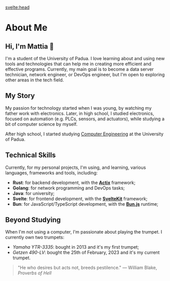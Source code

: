<script lang="ts">
  import { title } from '$lib/config.ts';
</script>

<svelte:head>

  <title> { title } - About Me</title>
  <meta name="description" content="Learn more about Mattia, a student at the University of Padua, and his journey in technology and programming." />
</svelte:head>

# About Me

## Hi, I'm Mattia 👋

I'm a student of the University of Padua. I love learning about and using new tools and technologies that can help me in creating more efficient and effective programs. Currently, my main goal is to become a data server technician, network engineer, or DevOps engineer, but I'm open to exploring other areas in the tech field.

## My Story

My passion for technology started when I was young, by watching my father work with electronics. Later, in high school, I studied electronics, focused on automation (e.g. PLCs, sensors, and actuators), while studying a bit of computer science by myself.

After high school, I started studying [Computer Engineering](https://www.unipd.it/offerta-didattica/corsi-di-laurea-triennale/ingegneria?tipo=L&scuola=IN&ordinamento=2020&key=IN0508) at the University of Padua.

## Technical Skills

Currently, for my personal projects, I'm using, and learning, various languages, frameworks and tools, including:

- **Rust**: for backend development, with the **[Actix](https://actix.rs/)** framework;
- **Golang**: for network programming and DevOps tasks;
- **Java**: for university;
- **Svelte**: for frontend development, with the **[SvelteKit](https://kit.svelte.dev/)** framework;
- **Bun**: for JavaScript/TypeScript development, with the **[Bun.js](https://bun.sh/)** runtime;

## Beyond Studying

When I'm not using a computer, I'm passionate about playing the trumpet. I currently own two trumpets:

- _Yamaha YTR-3335_: bought in 2013 and it's my first trumpet;
- _Getzen 490-LV_: bought the 25th of February, 2023 and it's my current trumpet.

> "He who desires but acts not, breeds pestilence."
> — William Blake, _Proverbs of Hell_
